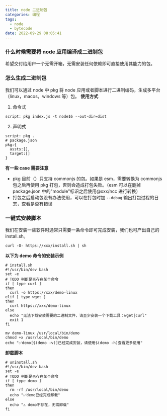 ```yaml
---
title: node 二进制包
categories: 编程
tags:
  - node
  - bytecode
date: 2022-09-29 08:05:41
---
```


### 什么时候需要将 node 应用编译成二进制包

希望交付给用户一个无需开箱，无需安装任何依赖即可直接使用其能力的包。

### 怎么生成二进制包

我们可以通过 node 中 pkg 将 node 应用或者脚本进行二进制编码，生成多平台（linux，macos，windows 等）包。
**使用方式**

1. 命令式

```
script: pkg index.js -t node16 --out-dir=dist
```

2. 声明式

```
script: pkg .
# package.json
pkg:{
  assts:[],
  target:[]
}
```

**有一些 case 需要注意**

- pkg 目前（）只支持 commonjs 的包。如果是 esm，需要转换为 commonjs 包之后再使用 pkg 打包，否则会造成打包失败。（esm 可以在删掉 package.json 中的"module"标识之后使用@xxx/ncc 进行转换）
- 打包之后启动包没有办法使用，可以在打包时加 `--debug` 输出打包过程的日志，查看是否有错误

### 一键式安装脚本

我们在安装一些软件时通常只需要一条命令即可完成安装，我们也可产出自己的 install.sh。

```shell
curl -O- https://xxx/install.sh | sh
```

**以下为 demo 命令的安装示例**

```shell
# install.sh
#!/usr/bin/dev bash
set -e
# TODO 判断是否存在某个命令
if [ type curl ]
then
  curl -o https://xxx/demo-linux
elif [ type wget ]
then
  curl https://xxx/demo-linux
else
  echo "无法下载安装需要的二进制文件，请至少安装一个下载工具：wget|curl"
  exit 1
fi

mv demo-linux /usr/local/bin/demo
chmod +x /usr/local/bin/demo
echo "✅demo[$(demo -v)]已经完成安装，请使用$(demo -h)查看更多使用"
```

**卸载脚本**

```shell
# uninstall.sh
#!/usr/bin/dev bash
set -e
# TODO 判断是否存在某个命令
if [ type demo ]
then
  rm -rf /usr/local/bin/demo
  echo "✅demo已经完成卸载"
else
  echo "⚠️ demo不存在，无需卸载"
fi
```

